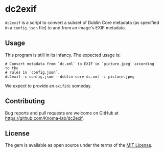# dc2exif

`dc2exif` is a script to convert a subset of Dublin Core metadata (as specified in a `config.json` file) to and from an image's EXIF metadata.

## Usage

This program is still in its infancy. The expected usage is:

    # Convert metadata from `dc.xml` to EXIF in `picture.jpeg` according to the
    # rules in `config.json`.
    dc2exif -c config.json --dublin-core dc.xml -i picture.jpeg

We expect to provide an `exif2dc` someday.

## Contributing

Bug reports and pull requests are welcome on GitHub at https://github.com/Knoma-lab/dc2exif.

## License

The gem is available as open source under the terms of the [MIT License](http://opensource.org/licenses/MIT).
